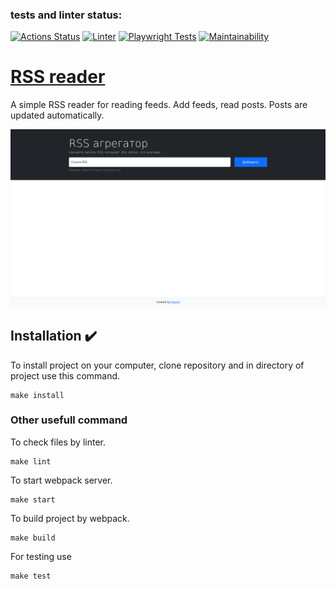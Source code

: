 ### tests and linter status:

[![Actions Status](https://github.com/pershin-daniil/frontend-project-11/workflows/hexlet-check/badge.svg)](https://github.com/pershin-daniil/frontend-project-11/actions)
[![Linter](https://github.com/pershin-daniil/frontend-project-11/actions/workflows/nodejs.yml/badge.svg?branch=main)](https://github.com/pershin-daniil/frontend-project-11/actions/workflows/nodejs.yml)
[![Playwright Tests](https://github.com/pershin-daniil/frontend-project-11/actions/workflows/playwright.yml/badge.svg)](https://github.com/pershin-daniil/frontend-project-11/actions/workflows/playwright.yml)
[![Maintainability](https://api.codeclimate.com/v1/badges/b63230fa7c0dd74565dc/maintainability)](https://codeclimate.com/github/pershin-daniil/frontend-project-11/maintainability)

# [RSS reader](https://frontend-project-11-roan.vercel.app/)

A simple RSS reader for reading feeds. Add feeds, read posts. Posts are updated automatically.

[![Sreenshot](https://github.com/pershin-daniil/frontend-project-11/blob/main/__fixture__/rss_empty_home_page.png)](https://frontend-project-11-roan.vercel.app/)

## Installation :heavy_check_mark:

To install project on your computer, clone repository and in directory of project use this command.

    make install

### Other usefull command

To check files by linter.

    make lint

To start webpack server.

    make start

To build project by webpack.

    make build

For testing use

    make test
